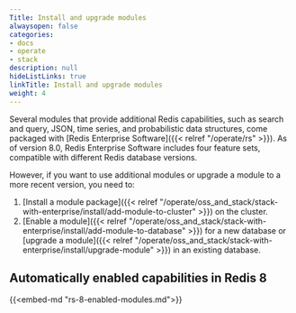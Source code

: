 ```yaml
---
Title: Install and upgrade modules
alwaysopen: false
categories:
- docs
- operate
- stack
description: null
hideListLinks: true
linkTitle: Install and upgrade modules
weight: 4
---
```


Several modules that provide additional Redis capabilities, such as search and query, JSON, time series, and probabilistic data structures, come packaged with [Redis Enterprise Software]({{< relref "/operate/rs" >}}). As of version 8.0, Redis Enterprise Software includes four feature sets, compatible with different Redis database versions.

However, if you want to use additional modules or upgrade a module to a more recent version, you need to:

1. [Install a module package]({{< relref "/operate/oss_and_stack/stack-with-enterprise/install/add-module-to-cluster" >}}) on the cluster.
1. [Enable a module]({{< relref "/operate/oss_and_stack/stack-with-enterprise/install/add-module-to-database" >}}) for a new database or [upgrade a module]({{< relref "/operate/oss_and_stack/stack-with-enterprise/install/upgrade-module" >}}) in an existing database.

## Automatically enabled capabilities in Redis 8

{{<embed-md "rs-8-enabled-modules.md">}}
